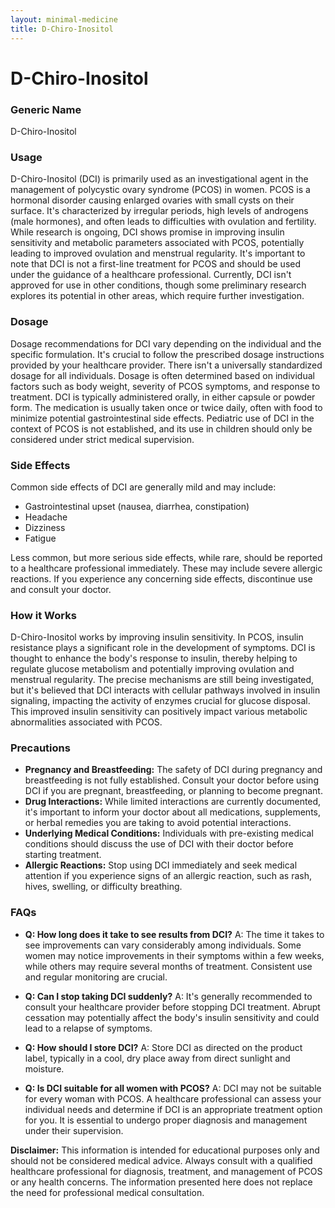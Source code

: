 ```yaml
---
layout: minimal-medicine
title: D-Chiro-Inositol
---
```


# D-Chiro-Inositol
### Generic Name
D-Chiro-Inositol

### Usage

D-Chiro-Inositol (DCI) is primarily used as an investigational agent in the management of polycystic ovary syndrome (PCOS) in women.  PCOS is a hormonal disorder causing enlarged ovaries with small cysts on their surface.  It's characterized by irregular periods, high levels of androgens (male hormones), and often leads to difficulties with ovulation and fertility.  While research is ongoing, DCI shows promise in improving insulin sensitivity and metabolic parameters associated with PCOS, potentially leading to improved ovulation and menstrual regularity.  It's important to note that DCI is not a first-line treatment for PCOS and should be used under the guidance of a healthcare professional.  Currently, DCI isn't approved for use in other conditions, though some preliminary research explores its potential in other areas, which require further investigation.

### Dosage

Dosage recommendations for DCI vary depending on the individual and the specific formulation.  It's crucial to follow the prescribed dosage instructions provided by your healthcare provider.  There isn't a universally standardized dosage for all individuals.  Dosage is often determined based on individual factors such as body weight, severity of PCOS symptoms, and response to treatment.  DCI is typically administered orally, in either capsule or powder form.  The medication is usually taken once or twice daily, often with food to minimize potential gastrointestinal side effects.  Pediatric use of DCI in the context of PCOS is not established, and its use in children should only be considered under strict medical supervision.

### Side Effects

Common side effects of DCI are generally mild and may include:

*   Gastrointestinal upset (nausea, diarrhea, constipation)
*   Headache
*   Dizziness
*   Fatigue

Less common, but more serious side effects, while rare, should be reported to a healthcare professional immediately.  These may include severe allergic reactions.  If you experience any concerning side effects, discontinue use and consult your doctor.

### How it Works

D-Chiro-Inositol works by improving insulin sensitivity. In PCOS, insulin resistance plays a significant role in the development of symptoms.  DCI is thought to enhance the body's response to insulin, thereby helping to regulate glucose metabolism and potentially improving ovulation and menstrual regularity. The precise mechanisms are still being investigated, but it's believed that DCI interacts with cellular pathways involved in insulin signaling, impacting the activity of enzymes crucial for glucose disposal. This improved insulin sensitivity can positively impact various metabolic abnormalities associated with PCOS.

### Precautions

*   **Pregnancy and Breastfeeding:** The safety of DCI during pregnancy and breastfeeding is not fully established.  Consult your doctor before using DCI if you are pregnant, breastfeeding, or planning to become pregnant.
*   **Drug Interactions:**  While limited interactions are currently documented, it's important to inform your doctor about all medications, supplements, or herbal remedies you are taking to avoid potential interactions.
*   **Underlying Medical Conditions:** Individuals with pre-existing medical conditions should discuss the use of DCI with their doctor before starting treatment.
*   **Allergic Reactions:** Stop using DCI immediately and seek medical attention if you experience signs of an allergic reaction, such as rash, hives, swelling, or difficulty breathing.

### FAQs

*   **Q: How long does it take to see results from DCI?** A: The time it takes to see improvements can vary considerably among individuals. Some women may notice improvements in their symptoms within a few weeks, while others may require several months of treatment.  Consistent use and regular monitoring are crucial.

*   **Q: Can I stop taking DCI suddenly?** A: It's generally recommended to consult your healthcare provider before stopping DCI treatment.  Abrupt cessation may potentially affect the body's insulin sensitivity and could lead to a relapse of symptoms.

*   **Q: How should I store DCI?** A: Store DCI as directed on the product label, typically in a cool, dry place away from direct sunlight and moisture.

*   **Q: Is DCI suitable for all women with PCOS?** A: DCI may not be suitable for every woman with PCOS.  A healthcare professional can assess your individual needs and determine if DCI is an appropriate treatment option for you.  It is essential to undergo proper diagnosis and management under their supervision.

**Disclaimer:**  This information is intended for educational purposes only and should not be considered medical advice.  Always consult with a qualified healthcare professional for diagnosis, treatment, and management of PCOS or any health concerns.  The information presented here does not replace the need for professional medical consultation.
